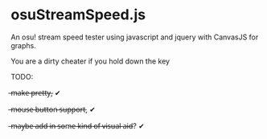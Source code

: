 # osuStreamSpeed.js
An osu! stream speed tester using javascript and jquery with CanvasJS for graphs.

You are a dirty cheater if you hold down the key

TODO:

̶m̶a̶k̶e̶ ̶p̶r̶e̶t̶t̶y̶, ✔

̶m̶o̶u̶s̶e̶ ̶b̶u̶t̶t̶o̶n̶ ̶s̶u̶p̶p̶o̶r̶t̶, ✔

̶m̶a̶y̶b̶e̶ ̶a̶d̶d̶ ̶i̶n̶ ̶s̶o̶m̶e̶ ̶k̶i̶n̶d̶ ̶o̶f̶ ̶v̶i̶s̶u̶a̶l̶ ̶a̶i̶d̶? ✔
